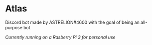 # Atlas
Discord bot made by ASTRELION#4600 with the goal of being an all-purpose bot  

*Currently running on a Rasberry Pi 3 for personal use*
